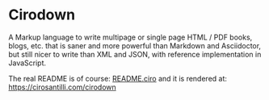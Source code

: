# Cirodown

A Markup language to write multipage or single page HTML / PDF books, blogs, etc. that is saner and more powerful than Markdown and Asciidoctor, but still nicer to write than XML and JSON, with reference implementation in JavaScript.

The real README is of course: [README.ciro](README.ciro) and it is rendered at: <https://cirosantilli.com/cirodown>
